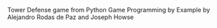 Tower Defense game from Python Game Programming by Example by Alejandro Rodas de Paz and Joseph Howse